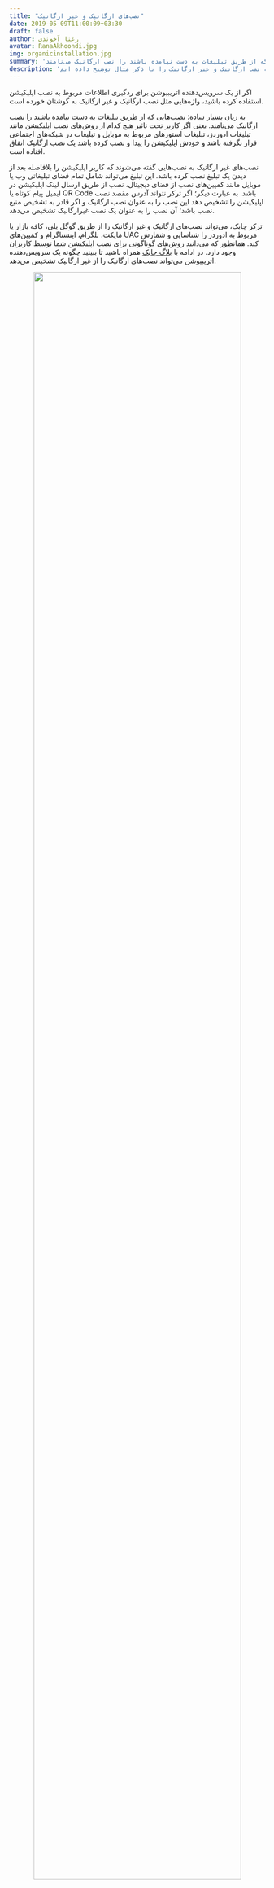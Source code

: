 ```yaml
---
title: "نصب‌های ارگانیک و غیر ارگانیک"
date: 2019-05-09T11:00:09+03:30
draft: false
author: رعنا آخوندی
avatar: RanaAkhoondi.jpg
img: organicinstallation.jpg
summary: 'اگر از یک سرویس‌دهنده اتریبیوشن برای ردگیری اطلاعات مربوط به نصب اپلیکیشن استفاده کرده باشید، واژه‌هایی مثل نصب ارگانیک و غیر ارگانیک به گوشتان خورده است. به زبان بسیار ساده؛ نصب‌هایی که از طریق تبلیغات به دست نیامده باشند را نصب ارگانیک می‌نامند.'
description: 'در پنل سرویس دهنده های اتریبیوشن با کلمات نصب ارگانیک و غیر ارگانیک روبرو شده اید. در این مقاله نصب ارگانیک و غیر ارگانیک را با ذکر مثال توضیح داده ایم.'
---
```



اگر از یک سرویس‌دهنده اتریبیوشن برای ردگیری اطلاعات مربوط به نصب اپلیکیشن استفاده کرده باشید، واژه‌هایی مثل نصب ارگانیک و غیر ارگانیک به گوشتان خورده است. 

به زبان بسیار ساده؛ نصب‌هایی که از طریق تبلیغات به دست نیامده باشند را نصب ارگانیک می‌نامند. یعنی اگر کاربر تحت تاثیر هیچ کدام از روش‌های نصب اپلیکیشن مانند تبلیغات ادوردز، تبلیغات استورهای مربوط به موبایل و تبلیغات در شبکه‌های اجتماعی قرار نگرفته باشد و خودش اپلیکیشن را پیدا و نصب کرده باشد یک نصب ارگانیک اتفاق افتاده است. 

نصب‌های غیر ارگانیک به نصب‌هایی گفته می‌شوند که کاربر اپلیکیشن را بلافاصله بعد از دیدن یک تبلیغ نصب کرده باشد. این تبلیغ می‌تواند شامل تمام فضای تبلیغاتی وب یا موبایل مانند کمپین‌های نصب از فضای دیجیتال، نصب از طریق ارسال لینک اپلیکیشن در ایمیل پیام کوتاه یا QR Code باشد. به عبارت دیگر؛ اگر ترکر نتواند آدرس مقصد نصب اپلیکیشن را تشخیص دهد این نصب را به عنوان نصب ارگانیک و اگر قادر به تشخیص منبع نصب باشد؛ آن نصب را به عنوان یک نصب غیرارگانیک تشخیص می‌دهد. 

ترکر چابک، می‌تواند نصب‌های ارگانیک و غیر ارگانیک را از طریق گوگل پلی، کافه بازار یا مایکت، تلگرام، اینستاگرام و کمپین‌های UAC مربوط به ادوردز را شناسایی و شمارش کند. همانطور که می‌دانید روش‌های گوناگونی برای نصب اپلیکیشن شما توسط کاربران وجود دارد. در ادامه با [بلاگ چابک](https://blog.chabokpush.com/) همراه باشید تا ببینید چگونه یک سرویس‌دهنده اتریبیوشن می‌تواند نصب‌های ارگانیک را از غیر ارگانیک تشخیص می‌دهد.

<p style="text-align: center;"><img width=90% src="http://uupload.ir/files/msiu_organicandnonorganicsized.jpg" /></p>
<strong>تفاوت بین نصب مستقیم و نصب از کمپین تبلیغاتی:
</strong>
<p style="text-align: justify;">
ممکن است این سوال برایتان پیش آمده باشد که یک ترکر چگونه منبع نصب اپلیکیشن را پیدا می‌کند. برای پاسخ به این پرسش لازم است با نحوه کار ترکر آشنا شوید.همانطور که در توضیح <a href="https://blog.chabokpush.com/attributions-and-marketers/"> سرویس اتریبیوشن چابک </a> گفتیم، ترکر لینکی است که به سرویس دهنده کمک می‌کند تا منبع نصب یک اپلیکیشن را پیدا کنند. 
در ادامه و در چند سناریوی فرضی حالت‌های مختلف اجرای کمپین‌های نصب اپلیکیشن و نحوه کار ترکر در تشخیص نوع نصب هر کدام از آن‌ها را مورد بررسی قرار می‌دهیم.
</p>

 <h2>۱. کمپین نصب از گوگل پلی 
</h2>

فرض کنید قصد دارید اپلیکیشن خود را در گوگل پلی قرار دهید و سپس تعداد نصب‌های انجام شده از آن را بررسی کنید. در این حالت  لازم است با یکی از سرویس‌دهنده‌های اتریبیوشن تماس گرفته و از آن‌ها بخواهید تا SDK خود را در اختیار شما قرار دهند. با قرار دادن SDK  در کد برنامه خود، فقط کافی است یک فایل نصبی(apk) از برنامه بگیرید و آن را داخل گوگل پلی قرار دهید. کاربران از راه‌های مختلفی مثل: جست و جو در گوگل پلی، دیدن تبلیغات ادوردز، یا جست و جو در گوگل امکان دسترسی به اپلیکیشن را دارند. به محض اینکه کاربر اپلیکیشن را نصب کرد لازم است  SDK  اطلاعاتی را از گوگل پلی بگیرد تا بتواند منبع نصب را تشخیص دهد. 

گوگل اعلام کرده است که از ۲ روش برای ارسال اطلاعات به سرویس دهنده‌های اتریبیوشن استفاده می‌کند. 
<ul>
<li>راه اول:‌
    اتصال از طریق Google Play Referrer API: در این روش لازم است سرویس‌دهنده‌های اتریبیوشن به سرورهای گوگل متصل شده و به صورت مستقیم اطلاعات مربوط به منبع  نصب را دریافت کنند. </li>
<li>راه دوم:
    اتصال از طریق Google Play Store Intent: این روش که نسبت به حالت قبلی، امنیت کم‌تری دارد، روش دیگری است که برای اتصال به گوگل پلی و دریافت اطلاعات نصب اپلیکیشن وجود دارد. 
    اگرچه، گوگل پلی در حال حاضر از هر ۲ روش پشتیبانی می‌کند؛ اما قصد دارد به مرور زمان روش Referrer API‌ را با روش استفاده از Intent جایگزین کند.</li>
</ul>
 

این اطلاعات به چه شکل هستند؟
 
این اطلاعات شباهت زیادی با داده‌های موجود در یک لینک UTM‌دارند. اطلاعاتی مانند منبع نصب، کمپینی که از طریق آن نصب اتفاق افتاده و کلمه کلیدی که کاربر با جست و جوی آن به اپلیکیشن شما رسیده است، داده‌هایی هستند که در قالب یک متغیر متنی (string) توسط گوگل پلی برای سرویس‌دهنده اتریبیوشن ارسال می‌شود.
بدون در نظر گرفتن نوع برقراری ارتباط برای گرفتن اطلاعات از گوگل پلی، کاربرانی که بدون قرار گفتن تحت تاثیر یک تبلیغ، اپلیکیشن شما را نصب کرده باشند به عنوان نصب ارگاینک شناسایی می‌شوند.
<p style="text-align: center;"><img width=90% src="http://uupload.ir/files/0r3s_organicinstallsized.jpg" /></p>
<h2>۲. کمپین نصب از بازارهای داخلی 
</h2>
<p style="text-align: justify;">
اگر بخواهید فقط  آمار مربوط به  نصب‌های مستقیم از این استورها را داشته باشید، دقیقا مثل حالت قبل عمل خواهید کرد.  با قرار دادن یک SDK در کد برنامه و داشتن یک فایل نصبی (apk) کمپین نصب مستقیم از بازار یا مایکت را شروع می‌کنید. در این حالت تمام کاربرانی که روی لینک نصبی اپلیکیشن شما کلیک کنند به عنوان نصب ارگانیک شمرده می‌شوند.
 
اجازه بدهید، این حالت را به یک کمپین تبلیغاتی تبدیل کنیم. فرض کنید می‌خواهید لینک نصب اپلیکیشن را به آژانس‌های تبلیغاتی بدهید تا برایتان یک کمپین اجرا کنند. برای این کار لازم‌ است یک ترکر برای ردگیری نصب‌های کمپین بر روی سرویس‌دهنده اتریبیوشن خود تعریف کنید و سپس این لینک را در اختیار آژانس‌های تبلیغاتی بگذارید. تمام کاربرانی که با کلیک روی لینک ترکر، اپلیکیشن شما را نصب می‌کنند به عنوان نصب‌های غیر ارگانیک شناسایی می‌شوند.
 
</p>
<p style="text-align: center;"><img width=90% src="http://uupload.ir/files/opiq_installbazarsized.jpg" /></p>
<p style="text-align: justify;">
حالت دیگری که در بعضی از بازارهای داخلی مثل کافه بازار وجود دارد، استفاده از قابلیت سرچ اد است. کافه بازار به صاحبان اپلیکیشن اجازه می‌دهد تا اپلیکیشن خود را به حالت تبلیغاتی در نتایج جست و جو نمایش دهند. چنانچه کاربری اپلیکیشن شما را از این طریق نصب کند، یک نصب غیر ارگانیک برای شما ثبت می‌شود. 
</p>
<a href="https://doc.chabokpush.com/panel/tracker.html">ترکر چابک چگونه کار می‌کند</a>

به طور کلی، در بازارهایی غیر از گوگل پلی سرویس‌دهنده‌های اتریبیوشن با استفاده از تعریف پارامتری به اسم pre-install tracker می‌توانند منبع نصب را شناسایی کنند. اگر کاربران اپلیکیشن شما را بدون دیدن تبلیغات داخل بازار یا با بدون دنبال کردن یک لینک تبلیغاتی از بازار یا مایکت نصب کنند، یک نصب ارگانیک اتفاق افتاده است. 
<h3>کاربردهای دیگر استفاده از Pre-Install Tracker: 
</h3>
<p style="text-align=justify;">
آخرین باری که یک تلفن همراه جدید خریدید را به خاطر بیاورید. با روشن کردن تلفن همراه جدید خود متوجه شدید که بعضی برنامه‌های کاربردی به صورت پیش فرض روی آن نصب شده اند.

در این حالت، شما به عنوان صاحب یک اپلیکیشن، با یک برند تلفن همراه قراردادی می‌بندید که اپلیکیشن شما به صورت پیش فرض روی همه تلفن‌های همراه ساخت آن شرکت وجود داشته باشد. ممکن است هدف شما از اجرای این کمپین پیدا کردن تعداد افرادی باشد؛ که حداقل ۱ بار اپلیکیشن شما را باز کرده اند. برای ردگیری تعداد این کاربران، لازم است از روش Pre-Install Tracking استفاده کرد. 
</p>
<p style="text-align: center;"><img width=90% src="http://uupload.ir/files/0496_preinstallinstallsized.jpg" /></p>
<h3>۳. کمپین‌ نصب از شبکه‌های اجتماعی 
</h3>
با اجرای یک کمپین تبلیغاتی و تعریف ترکر برای ردگیری تعداد کاربرانی که اپلیکیشن را نصب می‌کنند، تمامی نصب‌ها به صورت غیر ارگانیک شناسایی خواهند شد. 

<strong>اگر از سرویس اتریبیوشن و ترکر چابک برای اجرای شمارش نصب‌‌های کمپین استفاده می‌کنید به نکات زیر توجه کنید: 
</strong>
<ul style="text-align:justify;">
<li>چنانچه، کاربر اپلیکیشن شما را از روی تلفن همراه حذف کند و دوباره فایل نصبی آن را از روی گوشی خود نصب کند، یک نصب جدید شمرده می‌شود که با توجه به منبع نصب قبلی در دسته بندی ارگانیگ یا غیر ارگانیک قرار می‌گیرد. </li>
<li>به علت تفاوت در نحوه شمارش و تعریف پارامترها در دشبوردهای مختلف ترکر یا آنالیتیکس، مشاهده اختلاف در تعداد نصب یا کلیک بر روی پنل‌های گوناگون طبیعی است. به عنوان مثال: بعد از تعریف ترکر در پنل چابک، به محض اینکه یک نصب جدید اتفاق بیفتد،چابک یک نصب جدید از اپلیکیشن شناسایی می‌کند. به همین علت ممکن است بین تعداد نصب‌هایی که در پنل چابک می‌بینید با تعداد نصب‌های یک پنل دیگر مانند کافه بازار شاهد تفاوت باشید. 
</li>
</ul>

<p style="text-align: center;">
    <a style="display: inline-block; text-align: center; border-radius: 40px; background: #4285f4; color: white !important; padding: 7px 25px; margin-right: 15px; cursor: pointer; transition: all 0.25s ease;" href="https://sandbox.push.adpdigital.com/front/tracker?token=ff7cb06dbcc4e46ff6c6f0d0e943d8fb8180efff-%7C-5a07f2d46fd7d7f040c6c766"> ساخت یک ترکر را در پنل چابک، امتحان کنید.
</a>

</p>